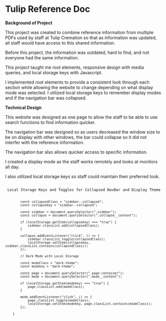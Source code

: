 # Tulip Reference Doc

<b>Background of Project</b>

This project was created to combine reference information from multiple PDFs used by staff at Tulip Cremation
so that as information was updated, all staff would have access to this shared information.

Before this project, the information was outdated, hard to find, and not everyone had the same information.

This project taught me root elements, responsive design with media queries, and local storage keys with Javascript.

I implemented root elements to provide a consistent look through each section while allowing the website to change
depending on what display mode was selected. I utilized local storage keys to remember display modes and if the
navigation bar was collapsed.

<b>Technical Design</b>

This website was designed as one page to allow the staff to be able to use search functions to find information quicker.

The navigation bar was designed so as users decreased the window size to be on display with other windows,
the bar could collapse so it did not interfer with the reference information.

The navigation bar also allows quicker access to specific information.

I created a display mode as the staff works remotely and looks at monitors all day.

I also utilized local storage keys so staff could maintain their preferred look.

<code>
 Local Storage Keys and Toggles for Collapsed NavBar and Display Theme
 
            const collapsedClass = "sidebar--collapsed";
            const collapsekey = "sidebar--collapsed";

            const sidebar = document.querySelector(".sidebar");
            const collapse = document.querySelector(".collapse__content");

            if (localStorage.getItem(collapsekey) === "true") {
                sidebar.classList.add(collapsedClass);
            }

            collapse.addEventListener("click", () => {
                sidebar.classList.toggle(collapsedClass);
                localStorage.setItem(collapsekey, sidebar.classList.contains(collapsedClass));
            });

            // Dark Mode with Local Storage

            const modeClass = "dark-theme";
            const modekey = "dark-theme";

            const page = document.querySelector(".page-container");
            const mode = document.querySelector(".mode__content");

            if (localStorage.getItem(modekey) === "true") {
                page.classList.add(modeClass);
            }

            mode.addEventListener("click", () => {
                page.classList.toggle(modeClass);
                localStorage.setItem(modekey, page.classList.contains(modeClass));
            });

        }
   </code>
